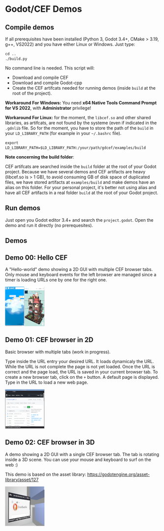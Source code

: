 # Godot/CEF Demos

## Compile demos

If all prerequisites have been installed (Python 3, Godot 3.4+, CMake > 3.19, g++, VS2022)
and you have either Linux or Windows. Just type:

```
cd ..
./build.py
```

No command line is needed. This script will:
- Download and compile CEF
- Download and compile Godot-cpp
- Create the CEF artifcats needed for running demos (inside `build` at the root of the project).

**Workaround For Windows:** You need **x64 Native Tools Command Prompt for VS 2022**, with
  **Administrator** privilege!

**Workaround For Linux:** for the moment, the `libcef.so` and other shared libraries,
as artifcats, are not found by the systeme (even if indicated in the `.gdnlib` file.
So for the moment, you have to store the path of the `build` in your `LD_LIBRARY_PATH`
(for example in your `~/.bashrc` file).

```
export LD_LIBRARY_PATH=$LD_LIBRARY_PATH:/your/path/gdcef/examples/build
```

**Note concerning the build folder**:

CEF artifcats are searched inside the `build` folder at the root of your Godot project.
Because we have several demos and CEF artifacts are heavy (libcef.so is > 1 GB), to avoid
consuming GB of disk space of duplicated files, we have stored artifacts at `examples/build`
and make demos have an alias on this folder. For your personal project, it's better not
using alias and have all CEF artifacts in a real folder `build` at the root of your Godot
project.

## Run demos

Just open you Godot editor 3.4+ and search the `project.godot`. Open the demo and run it
directly (no prerequesites).

## Demos

## Demo 00: Hello CEF

A "Hello-world" demo showing a 2D GUI with multiple CEF browser tabs. Only mouse and keyboard
events for the left browser are managed since a timer is loading URLs one by one
for the right one.

![Screenshot](HelloCEF/icon.png)

## Demo 01: CEF browser in 2D

Basic browser with multiple tabs (work in progress).

Type inside the URL entry your desired URL. It loads dynamicaly the URL. While the URL is not
complete the page is not yet loaded. Once the URL is correct and the page load, the URL is saved
in your current browser tab. To create a new browser tab, click on the `+` button. A default page
is displayed. Type in the URL to load a new web page.

![Screenshot](2D/icon.png)

## Demo 02: CEF browser in 3D

A demo showing a 2D GUI with a single CEF browser tab. The tab is rotating inside a 3D scene.
You can use your mouse and keyboard to surf on the web :)

This demo is based on the asset library: https://godotengine.org/asset-library/asset/127

![Screenshot](3D/icon.png)

